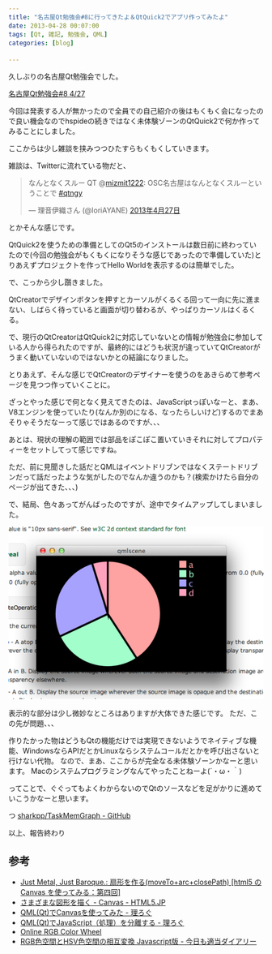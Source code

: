 ```yaml
---
title: "名古屋Qt勉強会#8に行ってきたよ＆QtQuick2でアプリ作ってみたよ"
date: 2013-04-28 00:07:00
tags: [Qt, 雑記, 勉強会, QML]
categories: [blog]

---
```


久しぶりの名古屋Qt勉強会でした。

[名古屋Qt勉強会#8 4/27][1]

 [1]: http://www.zusaar.com/event/607003

今回は発表する人が無かったので全員での自己紹介の後はもくもく会になったので良い機会なのでhspideの続きではなく未体験ゾーンのQtQuick2で何か作ってみることにしました。

ここからは少し雑談を挟みつつひたすらもくもくしていきます。

雑談は、Twitterに流れている物だと、

<blockquote class="twitter-tweet" lang="ja"><p>
なんとなくスルー QT @<a href="https://twitter.com/mizmit1222">mizmit1222</a>: OSC名古屋はなんとなくスルーということで <a href="https://twitter.com/search/%23qtngy">#qtngy</a>
</p>&mdash; 理音伊織さん (@IoriAYANE) 
<a href="https://twitter.com/IoriAYANE/status/327998905256136704">2013年4月27日</a>
</blockquote>

とかそんな感じです。

QtQuick2を使うための準備としてのQt5のインストールは数日前に終わっていたので(今回の勉強会がもくもくになりそうな感じであったので準備していた)とりあえずプロジェクトを作ってHello Worldを表示するのは簡単でした。

で、こっから少し躓きました。

QtCreatorでデザインボタンを押すとカーソルがくるくる回って一向に先に進まない、しばらく待っていると画面が切り替わるが、やっぱりカーソルはくるくる。

で、現行のQtCreatorはQtQuick2に対応していないとの情報が勉強会に参加している人から得られたのですが、最終的にはどうも状況が違っていてQtCreatorがうまく動いていないのではないかとの結論になりました。

とりあえず、そんな感じでQtCreatorのデザイナーを使うのをあきらめて参考ページを見つつ作っていくことに。

ざっとやった感じで何となく見えてきたのは、JavaScriptっぽいなーと、まあ、V8エンジンを使っていたり(なんか別のになる、なったらしいけど)するのでまあそりゃそうだなーって感じではあるのですが、、、

あとは、現状の理解の範囲では部品をぽこぽこ置いていきそれに対してプロパティーをセットしてって感じですね。

ただ、前に見聞きした話だとQMLはイベントドリブンではなくステートドリブンだって話だったような気がしたのでなんか違うのかも？(検索かけたら自分のページが出てきた、、、)

で、結局、色々あってがんばったのですが、途中でタイムアップしてしまいました。

![image][2]

 [2]: /images/2013_0427_qtquick2.png

表示的な部分は少し微妙なところはありますが大体できた感じです。 ただ、この先が問題、、、

作りたかった物はどうもQtの機能だけでは実現できないようでネイティブな機能、WindowsならAPIだとかLinuxならシステムコールだとかを呼び出さないと行けない代物。 なので、まあ、ここからが完全なる未体験ゾーンかなーと思います。 Macのシステムプログラミングなんてやったことねーよ(´・ω・｀)

ってことで、ぐぐってもよくわからないのでQtのソースなどを足がかりに進めていこうかなーと思います。

つ [sharkpp/TaskMemGraph - GitHub][3]

 [3]: https://github.com/sharkpp/TaskMemGraph

以上、報告終わり

## 参考

  * [Just Metal, Just Baroque.: 扇形を作る(moveTo+arc+closePath) [html5 の Canvas を使ってみる：第四回]][4]
  * [さまざまな図形を描く - Canvas - HTML5.JP][5]
  * [QML(Qt)でCanvasを使ってみた - 理ろぐ][6]
  * [QML(Qt)でJavaScript（処理）を分離する - 理ろぐ][7]
  * [Online RGB Color Wheel][8]
  * [RGB色空間とHSV色空間の相互変換 Javascript版 - 今日も適当ダイアリー][9]

 [4]: http://blog.flugel.biz/2009/12/html5-canvas-arc_17.html
 [5]: http://www.html5.jp/canvas/how2.html
 [6]: http://relog.xii.jp/mt5r/2012/07/qmlqtcanvas.html
 [7]: http://relog.xii.jp/mt5r/2011/09/qmlqtjavascript.html
 [8]: http://www.colorspire.com/rgb-color-wheel/
 [9]: http://d.hatena.ne.jp/ja9/20100903/1283504341